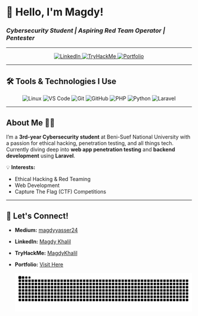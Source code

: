 # 👋 Hello, I'm Magdy!  
### *Cybersecurity Student | Aspiring Red Team Operator | Pentester*

---

<div align="center">
  <a href="https://www.linkedin.com/in/magdy-khalil/" target="_blank">
    <img src="https://cdn.jsdelivr.net/gh/devicons/devicon/icons/linkedin/linkedin-original.svg" width="50" height="50" alt="LinkedIn" />
  </a>
  <a href="https://tryhackme.com/r/p/MagdyKhalil" target="_blank">
    <img src="https://yt3.googleusercontent.com/hfBAf9-rRBuMN_Iu9WMN2MxWj27rFjQAs8JsDGyNcRjw1C5Gmf8ep1DJc_Mc27vCASRe2VdTStg=s900-c-k-c0x00ffffff-no-rj" width="50" height="50" alt="TryHackMe" />
  </a>
  <a href="https://magdy-00.github.io/Magdy-portfolio/" target="_blank">
    <img src="https://cdn.pixabay.com/photo/2022/01/30/13/33/github-6980894_960_720.png" width="50" height="50" alt="Portfolio" />
  </a>
</div>

---

## 🛠 Tools & Technologies I Use
<div align="center">
  <img src="https://cdn.jsdelivr.net/gh/devicons/devicon/icons/linux/linux-original.svg" width="50" height="50" alt="Linux" />
  <img src="https://cdn.jsdelivr.net/gh/devicons/devicon/icons/vscode/vscode-original.svg" width="50" height="50" alt="VS Code" />
  <img src="https://cdn.jsdelivr.net/gh/devicons/devicon/icons/git/git-original.svg" width="50" height="50" alt="Git" />
  <img src="https://cdn.pixabay.com/photo/2022/01/30/13/33/github-6980894_960_720.png" width="50" height="50" alt="GitHub" />
  <img src="https://cdn.jsdelivr.net/gh/devicons/devicon/icons/php/php-original.svg" width="50" height="50" alt="PHP" />
  <img src="https://cdn.jsdelivr.net/gh/devicons/devicon/icons/python/python-original.svg" width="50" height="50" alt="Python" />
  <img src="https://encrypted-tbn0.gstatic.com/images?q=tbn:ANd9GcSNjnPXl0JAEgpWr9yolLzBo5kkRb73s2LC9HZbJgxoEXUlPD_j_8XRTTuXaPofT5VboKI&usqp=CAU" width="50" height="50" alt="Laravel" />
  
</div>

---

## About Me 🧑‍💻
I’m a **3rd-year Cybersecurity student** at Beni-Suef National University with a passion for ethical hacking, penetration testing, and all things tech. Currently diving deep into **web app penetration testing** and **backend development** using **Laravel**.

💡 **Interests:**
- Ethical Hacking & Red Teaming
- Web Development
- Capture The Flag (CTF) Competitions

---

## 🔗 Let's Connect!
- **Medium:** [magdyyasser24](https://medium.com/@magdyyasser24)
- **LinkedIn:** [Magdy Khalil](https://www.linkedin.com/in/magdy-khalil/)
- **TryHackMe:** [MagdyKhalil](https://tryhackme.com/r/p/MagdyKhalil)
- **Portfolio:** [Visit Here](https://magdy-00.github.io/Magdy-portfolio/)

  <img src="https://raw.githubusercontent.com/taozhi8833998/taozhi8833998/output/github-contribution-grid-snake-dark.svg" />
